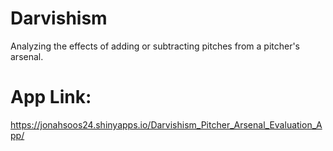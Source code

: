 # Darvishism
Analyzing the effects of adding or subtracting pitches from a pitcher's arsenal.

# App Link:
https://jonahsoos24.shinyapps.io/Darvishism_Pitcher_Arsenal_Evaluation_App/
